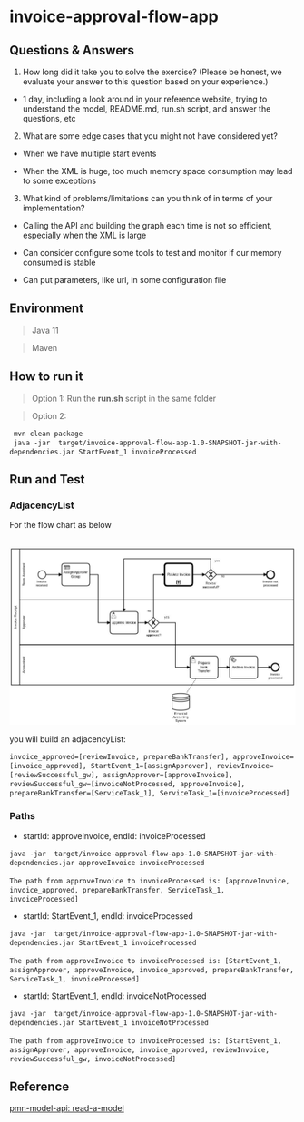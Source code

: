 # invoice-approval-flow-app

## Questions & Answers

1) How long did it take you to solve the exercise? (Please be honest, we evaluate your answer to this question based on your experience.)

- 1 day, including a look around in your reference website, trying to understand the model, README.md, run.sh script, and answer the questions, etc

2) What are some edge cases that you might not have considered yet?

- When we have multiple start events
 
- When the XML is huge, too much memory space consumption may lead to some exceptions

3) What kind of problems/limitations can you think of in terms of your implementation?

- Calling the API and building the graph each time is not so efficient, especially when the XML is large

- Can consider configure some tools to test and monitor if our memory consumed is stable

- Can put parameters, like url, in some configuration file

## Environment
> Java 11

> Maven

## How to run it

> Option 1:  Run the **run.sh** script in the same folder

> Option 2:

```
 mvn clean package
 java -jar  target/invoice-approval-flow-app-1.0-SNAPSHOT-jar-with-dependencies.jar StartEvent_1 invoiceProcessed
```


## Run and Test

### AdjacencyList

For the flow chart as below

&#8194;&#8194; ![enter image description here](src/main/resources/bpmn_diagram.png)


you will build an adjacencyList:

```
invoice_approved=[reviewInvoice, prepareBankTransfer], approveInvoice=[invoice_approved], StartEvent_1=[assignApprover], reviewInvoice=[reviewSuccessful_gw], assignApprover=[approveInvoice], reviewSuccessful_gw=[invoiceNotProcessed, approveInvoice], prepareBankTransfer=[ServiceTask_1], ServiceTask_1=[invoiceProcessed]
```

### Paths


- startId: approveInvoice, endId: invoiceProcessed

```
java -jar  target/invoice-approval-flow-app-1.0-SNAPSHOT-jar-with-dependencies.jar approveInvoice invoiceProcessed

The path from approveInvoice to invoiceProcessed is: [approveInvoice, invoice_approved, prepareBankTransfer, ServiceTask_1, invoiceProcessed]
```


- startId: StartEvent_1, endId: invoiceProcessed

```
java -jar  target/invoice-approval-flow-app-1.0-SNAPSHOT-jar-with-dependencies.jar StartEvent_1 invoiceProcessed

The path from approveInvoice to invoiceProcessed is: [StartEvent_1, assignApprover, approveInvoice, invoice_approved, prepareBankTransfer, ServiceTask_1, invoiceProcessed]
```


- startId: StartEvent_1, endId: invoiceNotProcessed

```
java -jar  target/invoice-approval-flow-app-1.0-SNAPSHOT-jar-with-dependencies.jar StartEvent_1 invoiceNotProcessed

The path from approveInvoice to invoiceProcessed is: [StartEvent_1, assignApprover, approveInvoice, invoice_approved, reviewInvoice, reviewSuccessful_gw, invoiceNotProcessed]
```

## Reference

[pmn-model-api: read-a-model](https://docs.camunda.org/manual/latest/user-guide/model-api/bpmn-model-api/read-a-model/)


